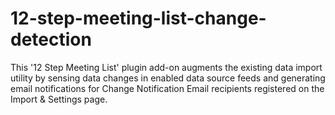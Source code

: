 # 12-step-meeting-list-change-detection
This '12 Step Meeting List' plugin add-on augments the existing data import utility by sensing data changes in enabled data source feeds and generating email notifications for Change Notification Email recipients registered on the Import &amp; Settings page.
